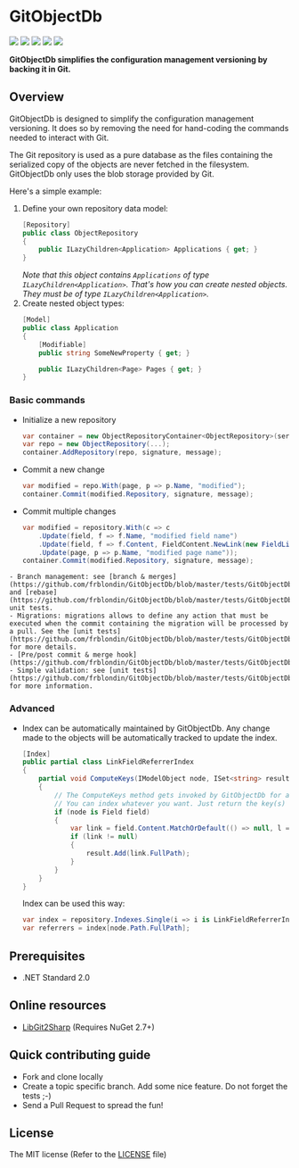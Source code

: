 # GitObjectDb

[![](https://ci.appveyor.com/api/projects/status/github/frblondin/gitobjectdb)](https://ci.appveyor.com/project/frblondin/gitobjectdb)
[![](https://sonarcloud.io/api/project_badges/measure?project=GitObjectDb&metric=alert_status)](https://sonarcloud.io/dashboard/index/GitObjectDb)
[![](https://sonarcloud.io/api/project_badges/measure?project=GitObjectDb&metric=bugs)](https://sonarcloud.io/project/issues?id=GitObjectDb&resolved=false&types=BUG)
[![](https://sonarcloud.io/api/project_badges/measure?project=GitObjectDb&metric=coverage)](https://sonarcloud.io/component_measures?id=GitObjectDb&metric=Coverage)
[![](https://sonarcloud.io/api/project_badges/measure?project=GitObjectDb&metric=code_smells)](https://sonarcloud.io/project/issues?id=GitObjectDb&resolved=false&types=CODE_SMELL)

**GitObjectDb simplifies the configuration management versioning by backing it in Git.**

## Overview

GitObjectDb is designed to simplify the configuration management versioning. It does so by removing the need for hand-coding the commands needed to interact with Git.

The Git repository is used as a pure database as the files containing the serialized copy of the objects are never fetched in the filesystem. GitObjectDb only uses the blob storage provided by Git.

Here's a simple example:
1. Define your own repository data model:
    ```csharp
    [Repository]
    public class ObjectRepository
    {
        public ILazyChildren<Application> Applications { get; }
    }
    ```
    _Note that this object contains `Applications` of type `ILazyChildren<Application>`. That's how you can create nested objects. They must be of type `ILazyChildren<Application>`._
2. Create nested object types:
    ```csharp
    [Model]
    public class Application
    {
        [Modifiable]
        public string SomeNewProperty { get; }

        public ILazyChildren<Page> Pages { get; }
    }
    ```
### Basic commands
   - Initialize a new repository
        ```csharp
        var container = new ObjectRepositoryContainer<ObjectRepository>(serviceProvider, path);
        var repo = new ObjectRepository(...);
        container.AddRepository(repo, signature, message);
        ```
   - Commit a new change
        ```csharp
        var modified = repo.With(page, p => p.Name, "modified");
        container.Commit(modified.Repository, signature, message);
        ```
   - Commit multiple changes
        ```csharp
        var modified = repository.With(c => c
            .Update(field, f => f.Name, "modified field name")
            .Update(field, f => f.Content, FieldContent.NewLink(new FieldLinkContent(new LazyLink<Page>(container, newLinkedPage))))
            .Update(page, p => p.Name, "modified page name"));
        container.Commit(modified.Repository, signature, message);
        ```
    - Branch management: see [branch & merges](https://github.com/frblondin/GitObjectDb/blob/master/tests/GitObjectDb.Tests/Services/MergeProcessorTests.cs) and [rebase](https://github.com/frblondin/GitObjectDb/blob/master/tests/GitObjectDb.Tests/Services/RebaseProcessorTests.cs) unit tests.
    - Migrations: migrations allows to define any action that must be executed when the commit containing the migration will be processed by a pull. See the [unit tests](https://github.com/frblondin/GitObjectDb/blob/master/tests/GitObjectDb.Tests/Services/MigratorTests.cs) for more details.
    - [Pre/post commit & merge hook](https://github.com/frblondin/GitObjectDb/blob/master/tests/GitObjectDb.Tests/Git/Hooks/GitHooksTests.cs)
	- Simple validation: see [unit tests](https://github.com/frblondin/GitObjectDb/blob/master/tests/GitObjectDb.Tests/Validations/ModelValidationTests.cs) for more information.

### Advanced
   - Index can be automatically maintained by GitObjectDb. Any change made to the objects will be automatically tracked to update the index.
        ```csharp
        [Index]
        public partial class LinkFieldReferrerIndex
        {
            partial void ComputeKeys(IModelObject node, ISet<string> result)
            {
                // The ComputeKeys method gets invoked by GitObjectDb for any modified node
                // You can index whatever you want. Just return the key(s) for an object
                if (node is Field field)
                {
                    var link = field.Content.MatchOrDefault(() => null, l => l.Target.Path);
                    if (link != null)
                    {
                        result.Add(link.FullPath);
                    }
                }
            }
        }
        ```
     Index can be used this way:
        ```csharp
        var index = repository.Indexes.Single(i => i is LinkFieldReferrerIndex);
        var referrers = index[node.Path.FullPath];
        ```

## Prerequisites

 - .NET Standard 2.0

## Online resources

 - [LibGit2Sharp][LibGit2Sharp] (Requires NuGet 2.7+)

 [LibGit2Sharp]: https://github.com/libgit2/libgit2sharp

## Quick contributing guide

 - Fork and clone locally
 - Create a topic specific branch. Add some nice feature. Do not forget the tests ;-)
 - Send a Pull Request to spread the fun!

## License

The MIT license (Refer to the [LICENSE][license] file)

 [license]: https://github.com/frblondin/GitObjectDb/blob/master/LICENSE

